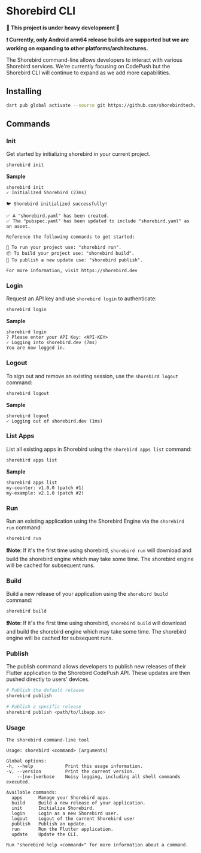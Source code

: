 # Shorebird CLI

**🚧 This project is under heavy development 🚧**

**❗️ Currently, only Android arm64 release builds are supported but we are working on expanding to other platforms/architectures.**

The Shorebird command-line allows developers to interact with various Shorebird services. We're currently focusing on CodePush but the Shorebird CLI will continue to expand as we add more capabilities.

## Installing

```sh
dart pub global activate --source git https://github.com/shorebirdtech/shorebird --git-path packages/shorebird_cli
```

## Commands

### Init

Get started by initializing shorebird in your current project.

```bash
shorebird init
```

**Sample**

```
shorebird init
✓ Initialized Shorebird (27ms)

🐦 Shorebird initialized successfully!

✅ A "shorebird.yaml" has been created.
✅ The "pubspec.yaml" has been updated to include "shorebird.yaml" as an asset.

Reference the following commands to get started:

🚙 To run your project use: "shorebird run".
📦 To build your project use: "shorebird build".
🚀 To publish a new update use: "shorebird publish".

For more information, visit https://shorebird.dev
```

### Login

Request an API key and use `shorebird login` to authenticate:

```bash
shorebird login
```

**Sample**

```
shorebird login
? Please enter your API Key: <API-KEY>
✓ Logging into shorebird.dev (7ms)
You are now logged in.
```

### Logout

To sign out and remove an existing session, use the `shorebird logout` command:

```bash
shorebird logout
```

**Sample**

```
shorebird logout
✓ Logging out of shorebird.dev (1ms)
```

### List Apps

List all existing apps in Shorebird using the `shorebird apps list` command:

```bash
shorebird apps list
```

**Sample**

```
shorebird apps list
my-counter: v1.0.0 (patch #1)
my-example: v2.1.0 (patch #2)
```

### Run

Run an existing application using the Shorebird Engine via the `shorebird run` command:

```bash
shorebird run
```

**❗️Note**: If it's the first time using shorebird, `shorebird run` will download and build the shorebird engine which may take some time. The shorebird engine will be cached for subsequent runs.

### Build

Build a new release of your application using the `shorebird build` command:

```bash
shorebird build
```

**❗️Note**: If it's the first time using shorebird, `shorebird build` will download and build the shorebird engine which may take some time. The shorebird engine will be cached for subsequent runs.

### Publish

The publish command allows developers to publish new releases of their Flutter application to the Shorebird CodePush API. These updates are then pushed directly to users' devices.

```bash
# Publish the default release
shorebird publish

# Publish a specific release
shorebird publish <path/to/libapp.so>
```

### Usage

```
The shorebird command-line tool

Usage: shorebird <command> [arguments]

Global options:
-h, --help            Print this usage information.
-v, --version         Print the current version.
    --[no-]verbose    Noisy logging, including all shell commands executed.

Available commands:
  apps      Manage your Shorebird apps.
  build     Build a new release of your application.
  init      Initialize Shorebird.
  login     Login as a new Shorebird user.
  logout    Logout of the current Shorebird user
  publish   Publish an update.
  run       Run the Flutter application.
  update    Update the CLI.

Run "shorebird help <command>" for more information about a command.
```

